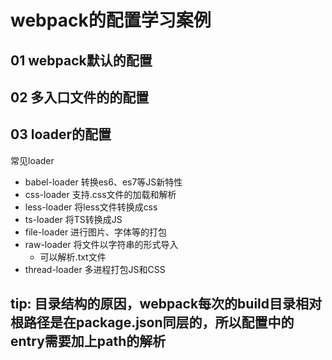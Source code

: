 # webpack的配置学习案例


## 01 webpack默认的配置

## 02 多入口文件的的配置

## 03 loader的配置

常见loader

- babel-loader 转换es6、es7等JS新特性
- css-loader 支持.css文件的加载和解析
- less-loader 将less文件转换成css
- ts-loader 将TS转换成JS
- file-loader 进行图片、字体等的打包
- raw-loader 将文件以字符串的形式导入  
  - 可以解析.txt文件
- thread-loader 多进程打包JS和CSS

## tip: 目录结构的原因，webpack每次的build目录相对根路径是在package.json同层的，所以配置中的entry需要加上path的解析
